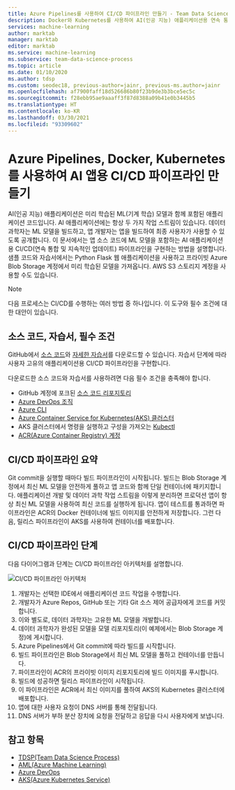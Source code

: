```yaml
---
title: Azure Pipelines를 사용하여 CI/CD 파이프라인 만들기 - Team Data Science Process
description: Docker와 Kubernetes를 사용하여 AI(인공 지능) 애플리케이션용 연속 통합 및 지속적인 업데이트 파이프라인을 만듭니다.
services: machine-learning
author: marktab
manager: marktab
editor: marktab
ms.service: machine-learning
ms.subservice: team-data-science-process
ms.topic: article
ms.date: 01/10/2020
ms.author: tdsp
ms.custom: seodec18, previous-author=jainr, previous-ms.author=jainr
ms.openlocfilehash: af7900faff18d526686b80f23b9de3b3bce5ec5c
ms.sourcegitcommit: f28ebb95ae9aaaff3f87d8388a09b41e0b3445b5
ms.translationtype: HT
ms.contentlocale: ko-KR
ms.lasthandoff: 03/30/2021
ms.locfileid: "93309602"
---
```

# <a name="create-cicd-pipelines-for-ai-apps-using-azure-pipelines-docker-and-kubernetes"></a>Azure Pipelines, Docker, Kubernetes를 사용하여 AI 앱용 CI/CD 파이프라인 만들기

AI(인공 지능) 애플리케이션은 미리 학습된 ML(기계 학습) 모델과 함께 포함된 애플리케이션 코드입니다. AI 애플리케이션에는 항상 두 가지 작업 스트림이 있습니다. 데이터 과학자는 ML 모델을 빌드하고, 앱 개발자는 앱을 빌드하여 최종 사용자가 사용할 수 있도록 공개합니다. 이 문서에서는 앱 소스 코드에 ML 모델을 포함하는 AI 애플리케이션용 CI/CD(연속 통합 및 지속적인 업데이트) 파이프라인을 구현하는 방법을 설명합니다. 샘플 코드와 자습서에서는 Python Flask 웹 애플리케이션을 사용하고 프라이빗 Azure Blob Storage 계정에서 미리 학습된 모델을 가져옵니다. AWS S3 스토리지 계정을 사용할 수도 있습니다.

> [!NOTE]
> 다음 프로세스는 CI/CD를 수행하는 여러 방법 중 하나입니다. 이 도구와 필수 조건에 대한 대안이 있습니다.

## <a name="source-code-tutorial-and-prerequisites"></a>소스 코드, 자습서, 필수 조건

GitHub에서 [소스 코드](https://github.com/Azure/DevOps-For-AI-Apps)와 [자세한 자습서](https://github.com/Azure/DevOps-For-AI-Apps/blob/master/Tutorial.md)를 다운로드할 수 있습니다. 자습서 단계에 따라 사용자 고유의 애플리케이션용 CI/CD 파이프라인을 구현합니다.

다운로드한 소스 코드와 자습서를 사용하려면 다음 필수 조건을 충족해야 합니다. 

- GitHub 계정에 포크된 [소스 코드 리포지토리](https://github.com/Azure/DevOps-For-AI-Apps)
- [Azure DevOps 조직](/azure/devops/organizations/accounts/create-organization-msa-or-work-student)
- [Azure CLI](/cli/azure/install-azure-cli)
- [Azure Container Service for Kubernetes(AKS) 클러스터](/previous-versions/azure/container-service/kubernetes/container-service-tutorial-kubernetes-deploy-cluster)
- AKS 클러스터에서 명령을 실행하고 구성을 가져오는 [Kubectl](https://kubernetes.io/docs/tasks/tools/install-kubectl/) 
- [ACR(Azure Container Registry) 계정](../../container-registry/container-registry-get-started-portal.md)

## <a name="cicd-pipeline-summary"></a>CI/CD 파이프라인 요약

Git commit을 실행할 때마다 빌드 파이프라인이 시작됩니다. 빌드는 Blob Storage 계정에서 최신 ML 모델을 안전하게 풀하고 앱 코드와 함께 단일 컨테이너에 패키지합니다. 애플리케이션 개발 및 데이터 과학 작업 스트림을 이렇게 분리하면 프로덕션 앱이 항상 최신 ML 모델을 사용하여 최신 코드를 실행하게 됩니다. 앱이 테스트를 통과하면 파이프라인은 ACR의 Docker 컨테이너에 빌드 이미지를 안전하게 저장합니다. 그런 다음, 릴리스 파이프라인이 AKS를 사용하여 컨테이너를 배포합니다. 

## <a name="cicd-pipeline-steps"></a>CI/CD 파이프라인 단계

다음 다이어그램과 단계는 CI/CD 파이프라인 아키텍처를 설명합니다.

![CI/CD 파이프라인 아키텍처](./media/ci-cd-flask/architecture.png)

1. 개발자는 선택한 IDE에서 애플리케이션 코드 작업을 수행합니다.
2. 개발자가 Azure Repos, GitHub 또는 기타 Git 소스 제어 공급자에게 코드를 커밋합니다. 
3. 이와 별도로, 데이터 과학자는 고유한 ML 모델을 개발합니다.
4. 데이터 과학자가 완성된 모델을 모델 리포지토리(이 예제에서는 Blob Storage 계정)에 게시합니다. 
5. Azure Pipelines에서 Git commit에 따라 빌드를 시작합니다.
6. 빌드 파이프라인은 Blob Storage에서 최신 ML 모델을 풀하고 컨테이너를 만듭니다.
7. 파이프라인이 ACR의 프라이빗 이미지 리포지토리에 빌드 이미지를 푸시합니다.
8. 빌드에 성공하면 릴리스 파이프라인이 시작됩니다.
9. 이 파이프라인은 ACR에서 최신 이미지를 풀하여 AKS의 Kubernetes 클러스터에 배포합니다.
10. 앱에 대한 사용자 요청이 DNS 서버를 통해 전달됩니다.
11. DNS 서버가 부하 분산 장치에 요청을 전달하고 응답을 다시 사용자에게 보냅니다.

## <a name="see-also"></a>참고 항목

- [TDSP(Team Data Science Process)](./index.yml)
- [AML(Azure Machine Learning)](../index.yml)
- [Azure DevOps](https://azure.microsoft.com/services/devops/)
- [AKS(Azure Kubernetes Service)](../../aks/intro-kubernetes.md)